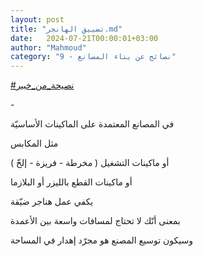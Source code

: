 ```yaml
---
layout: post
title: "تضييق الهانجر.md"
date:   2024-07-21T00:00:01+03:00
author: "Mahmoud"
category: "9 - نصائح عن بناء المصانع"
---
```

[<u>\#نصيحة_من_خبير</u>](https://www.facebook.com/hashtag/%D9%86%D8%B5%D9%8A%D8%AD%D8%A9_%D9%85%D9%86_%D8%AE%D8%A8%D9%8A%D8%B1?__eep__=6&__cft__%5b0%5d=AZVGan3YDd70W0zXia-QlbhwSSwR1JxO47j5_ZdBMxcrz82HNjTW9EyMJ1zGtzU3V25rNs5Z6q1wDTMszBPqvC7vEOmlG9WrCY0xvR50_YOZCxQcKR0G1DPLoiJdVNJ6l92dULlBv07uRmUJaCufIumfjdpfs9CztgqhcWG5WPL_qxc5pCrcbS3W351KjtLe-VI&__tn__=*NK-R)

\-

في المصانع المعتمدة على الماكينات الأساسيّة

مثل المكابس

أو ماكينات التشغيل ( مخرطة - فريزة - إلخّ )

أو ماكينات القطع بالليزر أو البلازما

يكفي عمل هناجر ضيّقة

بمعنى أنّك لا تحتاج لمسافات واسعة بين الأعمدة

وسيكون توسيع المصنع هو مجرّد إهدار في المساحة
